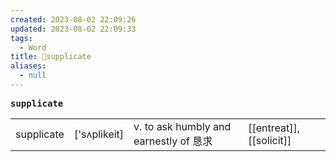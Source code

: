 ```yaml
---
created: 2023-08-02 22:09:26
updated: 2023-08-02 22:09:33
tags:
  - Word
title: 📖supplicate
aliases:
  - null
---
```


<pre><strong>supplicate</strong></pre>
|   |   |   |   |
|---|---|---|---|
|supplicate|['sʌplikeit]|v. to ask humbly and earnestly of 恳求|[[entreat]], [[solicit]]|